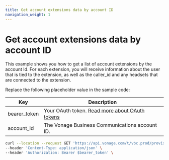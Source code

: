 ```yaml
---
title: Get account extensions data by account ID
navigation_weight: 1
---
```


# Get account extensions data by account ID

This example shows you how to get a list of account extensions by the account Id. For each extension, you will receive information about the user that is tied to the extension, as well as the caller_id and any headsets that are connected to the extension.

Replace the following placeholder value in the sample code:

| Key        | Description                                                                                            |
|------------|--------------------------------------------------------------------------------------------------------|
| bearer_token | Your OAuth token. [Read more about OAuth tokens](/concepts/guides/create-an-access-token) |
| account_id | The Vonage Business Communications account ID. |


``` bash
curl --location --request GET 'https://api.vonage.com/t/vbc.prod/provisioning/v1/api/accounts/$account_id/extensions' \
--header 'Content-Type: application/json' \
--header 'Authorization: Bearer $bearer_token' \
```
